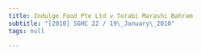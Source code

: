 ```yaml
---
title: Indulge Food Pte Ltd v Torabi Marashi Bahram
subtitle: "[2010] SGHC 22 / 19\_January\_2010"
tags: null

---
```


